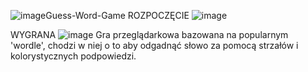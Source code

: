 ![image](https://github.com/Smieluuu/Guess-Word-Game/assets/96179878/664b935e-52b3-4015-ae37-c72f08c98981)Guess-Word-Game
ROZPOCZĘCIE
![image](https://github.com/Smieluuu/Guess-Word-Game/assets/96179878/7b8b7f8b-f7dc-450f-8399-c1c1e9428707)


WYGRANA
![image](https://github.com/Smieluuu/Guess-Word-Game/assets/96179878/5018fa4f-b714-4270-9906-db2e1acc11ba)
Gra przeglądarkowa bazowana na popularnym 'wordle', chodzi w niej o to aby odgadnąć słowo za pomocą strzałów i kolorystycznych podpowiedzi. 
